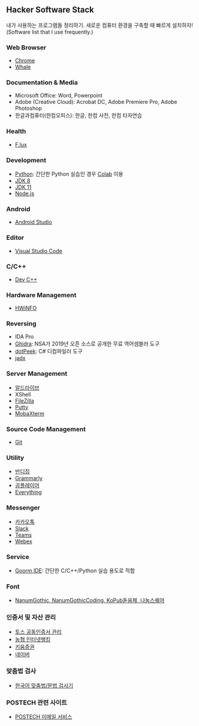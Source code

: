 ## Hacker Software Stack
내가 사용하는 프로그램들 정리하기. 새로운 컴퓨터 환경을 구축할 때 빠르게 설치하자!
(Software list that I use frequently.)

### Web Browser
* [Chrome](https://www.google.com/intl/en/chrome/)
* [Whale](https://whale.naver.com/)

### Documentation & Media
* Microsoft Office: Word, Powerpoint
* Adobe (Creative Cloud): Acrobat DC, Adobe Premiere Pro, Adobe Photoshop
* 한글과컴퓨터(한컴오피스): 한글, 한컴 사전, 한컴 타자연습

### Health
* [F.lux](https://justgetflux.com/)

### Development
* [Python](https://www.python.org/): 간단한 Python 실습인 경우 [Colab](https://colab.research.google.com/) 이용
* [JDK 8](https://www.oracle.com/technetwork/java/javase/downloads/jdk8-downloads-2133151.html)
* [JDK 11](https://www.oracle.com/technetwork/java/javase/downloads/jdk11-downloads-5066655.html)
* [Node.js](https://nodejs.org/ko/)

### Android
* [Android Studio](https://developer.android.com/studio)

### Editor
* [Visual Studio Code](https://code.visualstudio.com/)

### C/C++
* [Dev C++](https://sourceforge.net/projects/orwelldevcpp/)

### Hardware Management
* [HWiNFO](https://www.hwinfo.com/download/)

### Reversing
* IDA Pro
* [Ghidra](https://ghidra-sre.org/): NSA가 2019년 오픈 소스로 공개한 무료 역어셈블러 도구
* [dotPeek](https://www.jetbrains.com/decompiler/): C# 디컴파일러 도구
* [jadx](https://github.com/skylot/jadx/releases)

### Server Management
* [알드라이브](https://www.altools.co.kr/download/aldrive.aspx)
* XShell
* [FileZilla](https://filezilla-project.org/)
* [Putty](https://www.putty.org/)
* [MobaXterm](https://mobaxterm.mobatek.net/)

### Source Code Management
* [Git](https://git-scm.com/downloads)

### Utility
* [반디집](https://kr.bandisoft.com/bandizip/)
* [Grammarly](https://www.grammarly.com/)
* [곰플레이어](https://www.gomlab.com/download/)
* [Everything](https://software.naver.com/software/summary.nhn?softwareId=MFS_120816)

### Messenger
* [카카오톡](https://www.kakaocorp.com/page/service/service/KakaoTalk)
* [Slack](https://slack.com/)
* [Teams](https://www.microsoft.com/ko-kr/microsoft-teams/download-app)
* [Webex](https://www.webex.com/ko/downloads.html)

### Service
* [Goorm IDE](https://ide.goorm.io/): 간단한 C/C++/Python 실습 용도로 적합

### Font
* [NanumGothic, NanumGothicCoding, KoPub돋움체, 나눔스퀘어](./fonts)

### 인증서 및 자산 관리
* [토스 공동인증서 관리](https://toss.im/cert)
* [농협 인터넷뱅킹](https://banking.nonghyup.com/nhbank.html)
* [키움증권](https://www3.kiwoom.com/h/main)
* [네이버](https://www.naver.com)

### 맞춤법 검사
* [한국어 맞춤법/문법 검사기](https://speller.cs.pusan.ac.kr/)

### POSTECH 관련 사이트
* [POSTECH 이메일 서비스](https://mail.postech.ac.kr/)
